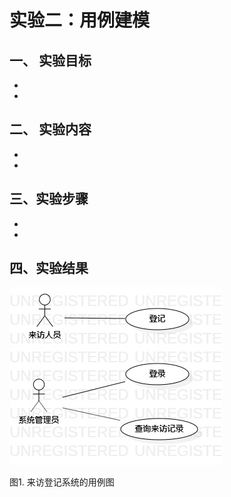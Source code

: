 # 实验二：用例建模

## 一、 实验目标
-
-

## 二、 实验内容
-
-

## 三、实验步骤
- 
-

## 四、实验结果
![用例图](./UseCaseDiagram.jpg)

图1. 来访登记系统的用例图
